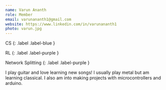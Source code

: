 ```yaml
---
name: Varun Ananth
role: Member
email: varunananth1@gmail.com
website: https://www.linkedin.com/in/varunananth1
photo: varun.jpg
---
```


CS
{: .label .label-blue }

RL
{: .label .label-purple }

Network Splitting
{: .label .label-purple }

I play guitar and love learning new songs! I usually play metal but am learning classical. I also am into making projects with microcontrollers and arduino.
